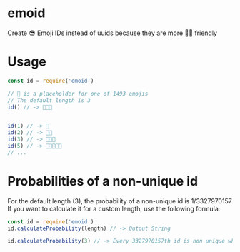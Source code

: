 # emoid
 Create 😎 Emoji IDs instead of uuids because they are more 🧑🏻 friendly

# Usage
```js
const id = require('emoid')

// 🙂 is a placeholder for one of 1493 emojis
// The default length is 3
id() // -> 🙂🙂🙂


id(1) // -> 🙂
id(2) // -> 🙂🙂
id(3) // -> 🙂🙂🙂
id(5) // -> 🙂🙂🙂🙂🙂
// ...
```

# Probabilities of a non-unique id
For the default length (3), the probability of a non-unique id is 1/3327970157
If you want to calculate it for a custom length, use the following formula:
```js
const id = require('emoid')
id.calculateProbability(length) // -> Output String

id.calculateProbability(3) // -> Every 3327970157th id is non unique when the length is 3 (thats 3.0048346374038715e-8%)
```
